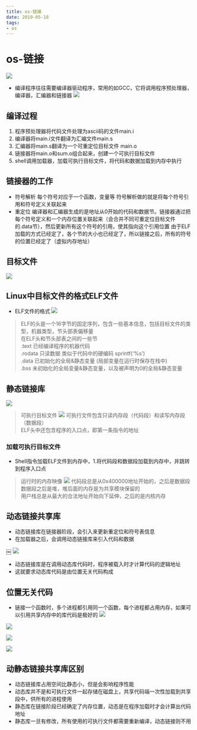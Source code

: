 ```yaml
--- 
title: os-链接 
date: 2019-05-18
tags: 
- os 
---
```

# os-链接

![](https://cdn.jsdelivr.net/gh/nber1994/fu0k@master/uPic/20190517152529386_1090812524.png)

* 编译程序往往需要编译器驱动程序，常用的如GCC，它将调用程序预处理器，编译器，汇编器和链接器
![](https://cdn.jsdelivr.net/gh/nber1994/fu0k@master/uPic/20190517152740565_218196429.png)

## 编译过程
1. 程序预处理器将代码文件处理为ascii码的文件main.i
2. 编译器将main.i文件翻译为汇编文件main.s
3. 汇编器将main.s翻译为一个可重定位目标文件 main.o
4. 链接器将main.o和sum.o组合起来，创建一个可执行目标文件
5. shell调用加载器，加载可执行目标文件，将代码和数据加载到内存中执行

## 链接器的工作
- 符号解析
每个符号对应于一个函数，变量等 符号解析做的就是将每个符号引用和符号定义关联起来
- 重定位
编译器和汇编器生成的是地址从0开始的代码和数据节。链接器通过把每个符号定义和一个内存位置关联起来（会合并不同可重定位目标文件的.data节），然后更新所有这个符号的引用，使其指向这个引用位置
由于ELF加载的方式已经定了，各个节的大小也已经定了，所以链接之后，所有的符号的位置已经定了（虚拟内存地址）

## 目标文件
![](https://cdn.jsdelivr.net/gh/nber1994/fu0k@master/uPic/20190517152807697_1472796774.png)

## Linux中目标文件的格式ELF文件
* ELF文件的格式
![](https://cdn.jsdelivr.net/gh/nber1994/fu0k@master/uPic/20190517152824102_1398865296.png)
> ELF的头是一个16字节的固定序列，包含一些基本信息，包括目标文件的类型，机器类型，节头部表偏移量  
在ELF头和节头部表之间的一些节    
.text 已经编译程序的机器代码    
.rodata 只读数据 类似于代码中的硬编码 sprintf(‘%s’)    
.data 已初始化的全局&静态变量 (局部变量在运行时保存在栈中)    
.bss 未初始化的全局变量&静态变量，以及被声明为0的全局&静态变量    


## 静态链接库

![](https://cdn.jsdelivr.net/gh/nber1994/fu0k@master/uPic/20190517153310801_1836563784.png)

> 可执行目标文件
![](https://cdn.jsdelivr.net/gh/nber1994/fu0k@master/uPic/20190517153340571_1345059357.png)
可执行文件包含只读内存段（代码段）和读写内存段（数据段）    
ELF头中还包含程序的入口点，即第一条指令的地址    

### 加载可执行目标文件
* Shell指令加载ELF文件到内存中，1.将代码段和数据段加载到内存中，并跳转到程序入口点

> 运行时的内存映像
![](https://cdn.jsdelivr.net/gh/nber1994/fu0k@master/uPic/20190517153400274_1999744777.png)
代码段总是从0x400000地址开始的，之后是数据段    
数据段之后是堆，堆后面的内存是为共享模块保留的    
用户栈总是从最大的合法地址开始向下延伸，之后的是内核内存    

## 动态链接共享库

* 动态链接库在链接器阶段，会引入来更新重定位和符号表信息
* 在加载器之后，会调用动态链接库来引入代码和数据

￼
![](https://cdn.jsdelivr.net/gh/nber1994/fu0k@master/uPic/20190517153419409_1591391489.png)

* 动态链接库是在调用动态库代码时，程序被载入时才计算代码的逻辑地址
* 这就要求动态库代码是由位置无关代码构成

## 位置无关代码
* 链接一个函数时，多个进程都引用同一个函数，每个进程都占用内存，如果可以引用共享内存中的库代码是极好的
![](https://cdn.jsdelivr.net/gh/nber1994/fu0k@master/uPic/20190517153506679_1755415885.png)

![](https://cdn.jsdelivr.net/gh/nber1994/fu0k@master/uPic/20190517153529330_1144436709.png)

![](https://cdn.jsdelivr.net/gh/nber1994/fu0k@master/uPic/20190517153544637_1684225631.png)

![](https://cdn.jsdelivr.net/gh/nber1994/fu0k@master/uPic/20190517153603489_798229110.png)

## 动静态链接共享库区别
* 动态链接库占用空间比静态小，但是会影响程序性能
* 动态库并不是和可执行文件一起存储在磁盘上，共享代码端一次性加载到共享段中，供所有的进程使用
* 静态库在链接阶段已经确定了内存位置，动态是在程序加载时才会计算出代码地址
* 静态库一旦有修改，所有使用的可执行文件都需要重新编译，动态链接则不用
